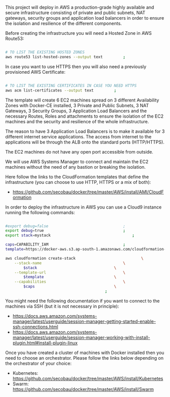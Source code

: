 This project will deploy in AWS a production-grade highly available and secure infrastructure consisting of private and public subnets, NAT gateways, security groups and application load balancers in order to ensure the isolation and resilience of the different components.

Before creating the infrastructure you will need a Hosted Zone in AWS Route53:

```bash

# TO LIST THE EXISTING HOSTED ZONES
aws route53 list-hosted-zones --output text 		;


```

In case you want to use HTTPS then you will also need a previously provisioned AWS Certificate:

```bash

# TO LIST THE EXISTING CERTIFICATES IN CASE YOU NEED HTTPS
aws acm list-certificates --output text 		;


```

The template will create 6 EC2 machines spread on 3 different Availability Zones with Docker-CE installed, 3 Private and Public Subnets, 3 NAT Gateways, 3 Security Groups, 3 Application Load Balancers and the necessary Routes, Roles and attachments to ensure the isolation of the EC2 machines and the security and resilience of the whole infrastructure.

The reason to have 3 Application Load Balancers is to make it available for 3 different internet service applications. The access from internet to the applications will be through the ALB onto the standard ports (HTTP/HTTPS).

The EC2 machines do not have any open port accessible from outside.

We will use AWS Systems Manager to connect and maintain the EC2 machines without the need of any bastion or breaking the isolation.

Here follow the links to the CloudFormation templates that define the infrastructure (you can choose to use HTTP, HTTPS or a mix of both):
* https://github.com/secobau/docker/tree/master/AWS/install/AMI/CloudFormation

In order to deploy the infrastructure in AWS you can use a Cloud9 instance running the following commands:

```bash

#export debug=false									;
export debug=true									;
export stack=mystack									;

caps=CAPABILITY_IAM									;
template=https://docker-aws.s3.ap-south-1.amazonaws.com/cloudformation-https.yaml	;

aws cloudformation create-stack								\
	--stack-name									\
		$stack									\
	--template-url									\
		$template								\
	--capabilities									\
		$caps									\
											;	


```

You might need the following documentation if you want to connect to the machines via SSH (but it is not necessary in principle):
* https://docs.aws.amazon.com/systems-manager/latest/userguide/session-manager-getting-started-enable-ssh-connections.html
* https://docs.aws.amazon.com/systems-manager/latest/userguide/session-manager-working-with-install-plugin.html#install-plugin-linux

Once you have created a cluster of machines with Docker installed then you need to choose an orchestrator. Please follow the links below depending on the orchestrator of your choice: 
* Kubernetes: https://github.com/secobau/docker/tree/master/AWS/install/Kubernetes
* Swarm: https://github.com/secobau/docker/tree/master/AWS/install/Swarm
